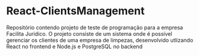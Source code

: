 # React-ClientsManagement
Repositório contendo projeto de teste de programação para a empresa Facilita Jurídico. O projeto consiste de um sistema onde é possível gerenciar os clientes de uma empresa de limpezas, desenvolvido utlizando React no frontend e Node.js e PostgreSQL no backend
